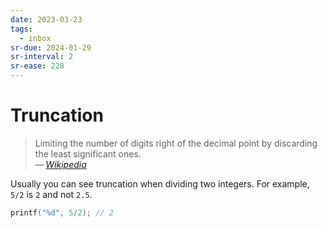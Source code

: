 ```yaml
---
date: 2023-03-23
tags:
  - inbox
sr-due: 2024-01-29
sr-interval: 2
sr-ease: 228
---
```

# Truncation

> Limiting the number of digits right of the decimal point by discarding the
> least significant ones.\
> — <cite>[Wikipedia](https://en.wikipedia.org/wiki/Truncation)</cite>

Usually you can see truncation when dividing two integers. For example, `5/2` is
`2` and not `2.5`.

```c
printf("%d", 5/2); // 2
```
